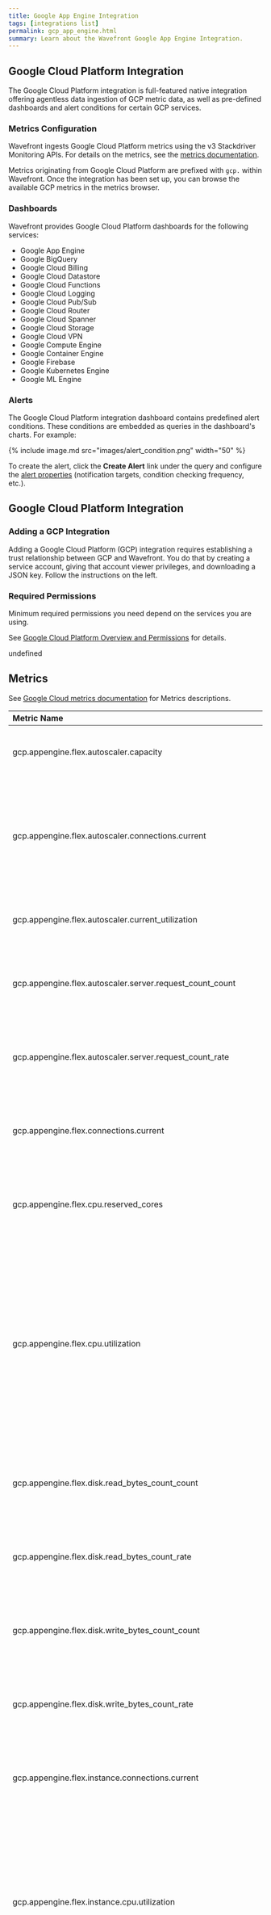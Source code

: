 ```yaml
---
title: Google App Engine Integration
tags: [integrations list]
permalink: gcp_app_engine.html
summary: Learn about the Wavefront Google App Engine Integration.
---
```

## Google Cloud Platform Integration

The Google Cloud Platform integration is full-featured native integration offering agentless data ingestion of GCP metric
data, as well as pre-defined dashboards and alert conditions for certain GCP services.

### Metrics Configuration

Wavefront ingests Google Cloud Platform metrics using the v3 Stackdriver Monitoring APIs. For details on the metrics, see the
[metrics documentation](https://cloud.google.com/monitoring/api/metrics).

Metrics originating from Google Cloud Platform are prefixed with `gcp.` within Wavefront. Once the integration has
been set up, you can browse the available GCP metrics in the metrics browser.

### Dashboards

<p>Wavefront provides Google Cloud Platform dashboards for the following services:</p>

- Google App Engine
- Google BigQuery
- Google Cloud Billing
- Google Cloud Datastore
- Google Cloud Functions
- Google Cloud Logging
- Google Cloud Pub/Sub
- Google Cloud Router
- Google Cloud Spanner
- Google Cloud Storage
- Google Cloud VPN
- Google Compute Engine
- Google Container Engine
- Google Firebase
- Google Kubernetes Engine
- Google ML Engine

### Alerts

The Google Cloud Platform integration dashboard contains predefined alert conditions. These conditions are embedded as queries in the dashboard's charts. For example:

{% include image.md src="images/alert_condition.png" width="50" %}

To create the alert, click the **Create Alert** link under the query and configure the [alert properties](https://docs.wavefront.com/alerts_manage.html) (notification targets, condition checking frequency, etc.).

## Google Cloud Platform Integration



### Adding a GCP Integration

Adding a Google Cloud Platform (GCP) integration requires establishing a trust relationship between GCP and Wavefront. You do that by creating a service account, giving that account viewer privileges, and downloading a JSON key. Follow the instructions on the left.

### Required Permissions

Minimum required permissions you need depend on the services you are using.

See [Google Cloud Platform Overview and Permissions](http://docs.wavefront.com/integrations_gcp_overview.html) for details.





undefined


## Metrics

See [Google Cloud metrics documentation](https://cloud.google.com/monitoring/api/metrics_gcp) for Metrics descriptions.    

|Metric Name|Description|
| :--- | :--- |
|gcp.appengine.flex.autoscaler.capacity| Utilization capacity multiplied by number of serving VMs.|
|gcp.appengine.flex.autoscaler.connections.current| Number of current reading and writing connections per App Engine flexible environment instance. Intended to be used for autoscaling. |
|gcp.appengine.flex.autoscaler.current_utilization| The sum of the utilization of a specified metric for all serving VMs. |
|gcp.appengine.flex.autoscaler.server.request_count_count| Request counts for an App Engine flexible environment instance.Intended to be used for autoscaling. |
|gcp.appengine.flex.autoscaler.server.request_count_rate| Request rate for an App Engine flexible environment instance.Intended to be used for autoscaling. |
|gcp.appengine.flex.connections.current| Number of current active connections per App Engine flexible environment version. |
|gcp.appengine.flex.cpu.reserved_cores| Total number of CPU cores allocated to an App Engine flexible environment version.|
|gcp.appengine.flex.cpu.utilization| Fractional utilization of allocated CPU across an AppEngine flexible environment version. Values are typically numbers between 0.0 and 1.0 (but some machine types allow bursting above 1.0). Charts display the values as a percentage between 0% and 100% (or more).|
|gcp.appengine.flex.disk.read_bytes_count_count| Delta count of bytes read from disk across an App Engine flexible environment version.|
|gcp.appengine.flex.disk.read_bytes_count_rate| Rate at which the bytes are read from disk across an App Engine flexible environment version. |
|gcp.appengine.flex.disk.write_bytes_count_count| Delta count of bytes written from disk across an App Engine flexible environment version.  |
|gcp.appengine.flex.disk.write_bytes_count_rate| Rate at which the bytes are written from disk across an App Engine flexible environment version. |
|gcp.appengine.flex.instance.connections.current| Number of current active connections per App Engine flexible environment instance.|
|gcp.appengine.flex.instance.cpu.utilization| Fractional CPU utilization for all cores on a single AppEngine flexible instance. Values are typically numbers between 0.0 and 1.0 for a single core (but might exceed 1.0 in total). Charts display the values as a percentage between 0% and 100% (or more).|
|gcp.appengine.flex.instance.network.received_bytes_count_count| Delta count of incoming network bytes in an App Engine flexible instance.|
|gcp.appengine.flex.instance.network.received_bytes_count_rate| Rate of the incoming network bytes in an App Engine flexible instance.|
|gcp.appengine.flex.instance.network.sent_bytes_count_count| Delta count of outgoing network bytes in an App Engine flexible instance.|
|gcp.appengine.flex.instance.network.sent_bytes_count_rate| Rate of the outgoing network bytes in an App Engine flexible instance.|
|gcp.appengine.flex.network.received_bytes_count_count| Delta count of incoming network bytes across all VMs in an App Engine flexible environment version.|
|gcp.appengine.flex.network.received_bytes_count_rate| Rate of the incoming network bytes across all VMs in an App Engine flexible environment version.|
|gcp.appengine.flex.network.sent_bytes_count_count| Delta count of outgoing network bytes across all VMs in an App Engine flexible environment version.|
|gcp.appengine.flex.network.sent_bytes_count_rate| Rate of the outgoing network bytes across all VMs in an App Engine flexible environment version.|
|gcp.appengine.system.instance_count| Number of instances that exist.|
|gcp.appengine.system.memory.usage| Total memory used by running instances.|

